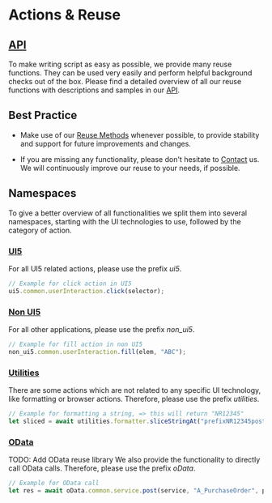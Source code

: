 # Actions & Reuse

## [API](../../reuse/doc.md)
To make writing script as easy as possible, we provide many reuse functions. 
They can be used very easily and perform helpful background checks out of the box. 
Please find a detailed overview of all our reuse functions with descriptions and samples in our [API](../../reuse/doc.md).

## Best Practice
- Make use of our [Reuse Methods](../../reuse/doc.md) 
whenever possible, to provide stability and support for future improvements and changes.

- If you are missing any functionality, please don't hesitate to [Contact](./contact.md) us. We will continuously improve our reuse to your needs, if possible.

## Namespaces
To give a better overview of all functionalities we split them into several namespaces, starting with the UI technologies to use, followed by the category of action.

### [UI5](../../reuse/doc.md#ui5)
For all UI5 related actions, please use the prefix *ui5*.
```javascript
// Example for click action in UI5
ui5.common.userInteraction.click(selector);
```

### [Non UI5](../../reuse/doc.md#nonUi5)
For all other applications, please use the prefix *non_ui5*.
```javascript
// Example for fill action in non UI5
non_ui5.common.userInteraction.fill(elem, "ABC");
```

### [Utilities](../../reuse/doc.md#util)
There are some actions which are not related to any specific UI technology, like formatting or browser actions. 
Therefore, please use the prefix *utilities*.
```javascript
// Example for formatting a string, => this will return "NR12345"
let sliced = await utilities.formatter.sliceStringAt("prefixNR12345postfix", "NR", 7);
```

### [OData](../../reuse/doc.md#service)
TODO: Add OData reuse library
We also provide the functionality to directly call OData calls. 
Therefore, please use the prefix *oData*.
```javascript
// Example for OData call
let res = await oData.common.service.post(service, "A_PurchaseOrder", payload);
```